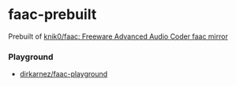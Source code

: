 faac-prebuilt
=============
Prebuilt of [knik0/faac: Freeware Advanced Audio Coder faac mirror](https://github.com/knik0/faac)

### Playground
- [dirkarnez/faac-playground](https://github.com/dirkarnez/faac-playground)
